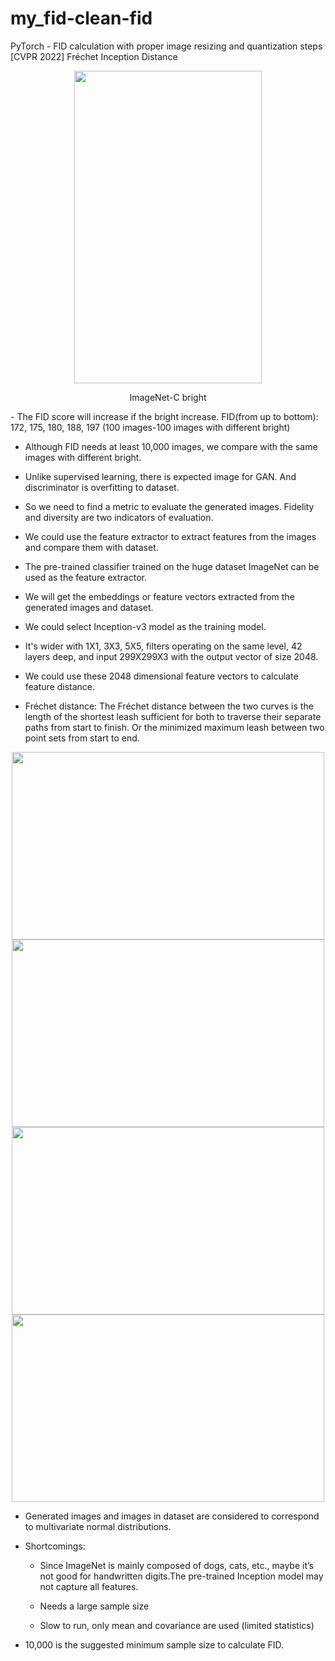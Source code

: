 # my_fid-clean-fid
PyTorch - FID calculation with proper image resizing and quantization steps [CVPR 2022]
                                 Fréchet Inception Distance
<div align=center><img src="https://user-images.githubusercontent.com/33627638/168471544-a74736a6-ed87-4d44-bd45-a4a9f9c31ea3.png" width="300" height="500" /></div>
<p align="center">ImageNet-C bright</p>
- The FID score will increase if the bright increase. FID(from up to bottom): 172, 175, 180, 188, 197 (100 images-100 images with different bright)


-  Although FID needs at least 10,000 images, we compare with the same images with different bright. 


- Unlike supervised learning, there is expected image for GAN. And discriminator is overfitting to dataset.


- So we need to find a metric to evaluate the generated images. Fidelity and diversity are two indicators of evaluation.


- We could use the feature extractor to extract features from the images and compare them with dataset.


- The pre-trained classifier trained on the huge dataset ImageNet can be used as the feature extractor.

- We will get the embeddings or feature vectors extracted from the generated images and dataset.

- We could select Inception-v3 model as the training model.

- It's wider with 1X1, 3X3, 5X5, filters operating on the same level, 42 layers deep, and input 299X299X3 with the output vector of size 2048.

- We could use these 2048 dimensional feature vectors to calculate feature distance.

- Fréchet distance: The Fréchet distance between the two curves is the length of the shortest leash sufficient for both to traverse their separate paths from start to finish. Or the minimized maximum leash between two point sets from start to end.
<div align=center><img src="https://user-images.githubusercontent.com/33627638/168473048-3dd2737e-776d-4e04-9d95-fd25bf877ef5.png" width="500" height="300" /></div>
<div align=center><img src="https://user-images.githubusercontent.com/33627638/168473022-bda49231-f91b-4b87-b3c0-10d25ce8cce9.png" width="500" height="300" /></div>
<div align=center><img src="https://user-images.githubusercontent.com/33627638/168473031-1cdd9d0e-0c57-4403-8a55-1e8b89765f99.png" width="500" height="300" /></div>
<div align=center><img src="https://user-images.githubusercontent.com/33627638/168473035-41c96e04-556c-4257-9a88-5aff3740f647.png" width="500" height="300" /></div>

- Generated images and images in dataset are considered to correspond to multivariate normal distributions.
- Shortcomings:


  - Since ImageNet is mainly composed of dogs, cats, etc., maybe it’s not good for handwritten digits.The pre-trained Inception model may not capture all features. 


  - Needs a large sample size


  - Slow to run, only mean and covariance are used (limited statistics)


 - 10,000 is the suggested minimum sample size to calculate FID.
 


